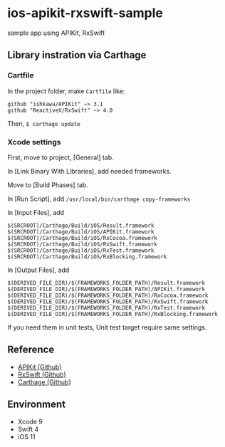 # ios-apikit-rxswift-sample
sample app using APIKit, RxSwift

## Library instration via Carthage
### Cartfile
In the project folder, make `Cartfile` like:

```
github "ishkawa/APIKit" ~> 3.1
github "ReactiveX/RxSwift" ~> 4.0
```

Then, `$ carthage update`

### Xcode settings
First, move to project, [General] tab.

In [Link Binary With Libraries], add needed frameworks.

Move to [Build Phases] tab.

In [Run Script], add `/usr/local/bin/carthage copy-frameworks`

In [Input Files], add

```
$(SRCROOT)/Carthage/Build/iOS/Result.framework
$(SRCROOT)/Carthage/Build/iOS/APIKit.framework
$(SRCROOT)/Carthage/Build/iOS/RxCocoa.framework
$(SRCROOT)/Carthage/Build/iOS/RxSwift.framework
$(SRCROOT)/Carthage/Build/iOS/RxTest.framework
$(SRCROOT)/Carthage/Build/iOS/RxBlocking.framework
```

In [Output Files], add

```
$(DERIVED_FILE_DIR)/$(FRAMEWORKS_FOLDER_PATH)/Result.framework
$(DERIVED_FILE_DIR)/$(FRAMEWORKS_FOLDER_PATH)/APIKit.framework
$(DERIVED_FILE_DIR)/$(FRAMEWORKS_FOLDER_PATH)/RxCocoa.framework
$(DERIVED_FILE_DIR)/$(FRAMEWORKS_FOLDER_PATH)/RxSwift.framework
$(DERIVED_FILE_DIR)/$(FRAMEWORKS_FOLDER_PATH)/RxTest.framework
$(DERIVED_FILE_DIR)/$(FRAMEWORKS_FOLDER_PATH)/RxBlocking.framework
```

If you need them in unit tests, Unit test target require same settings.

## Reference
- [APIKit (Github)](https://github.com/ishkawa/APIKit)
- [RxSwift (Github)](https://github.com/ReactiveX/RxSwift/)
- [Carthage (Github)](https://github.com/Carthage/Carthage/)

## Environment
- Xcode 9
- Swift 4
- iOS 11